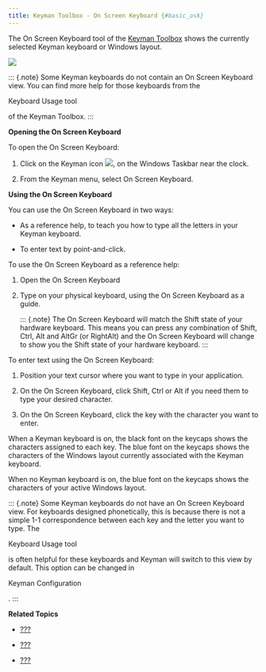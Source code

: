 ```yaml
---
title: Keyman Toolbox - On Screen Keyboard {#basic_osk}
---
```


The On Screen Keyboard tool of the [Keyman Toolbox](#basic_toolbox)
shows the currently selected Keyman keyboard or Windows layout.

![](desktop_images/osk-tibetan.png)

::: {.note}
Some Keyman keyboards do not contain an On Screen Keyboard view. You can
find more help for those keyboards from the

Keyboard Usage tool

of the Keyman Toolbox.
:::

**Opening the On Screen Keyboard**

To open the On Screen Keyboard:

1.  Click on the Keyman icon ![](desktop_images/icon-keyman.png), on the
    Windows Taskbar near the clock.

2.  From the Keyman menu, select On Screen Keyboard.

**Using the On Screen Keyboard**

You can use the On Screen Keyboard in two ways:

-   As a reference help, to teach you how to type all the letters in
    your Keyman keyboard.

-   To enter text by point-and-click.

To use the On Screen Keyboard as a reference help:

1.  Open the On Screen Keyboard

2.  Type on your physical keyboard, using the On Screen Keyboard as a
    guide.

    ::: {.note}
    The On Screen Keyboard will match the Shift state of your hardware
    keyboard. This means you can press any combination of Shift, Ctrl,
    Alt and AltGr (or RightAlt) and the On Screen Keyboard will change
    to show you the Shift state of your hardware keyboard.
    :::

To enter text using the On Screen Keyboard:

1.  Position your text cursor where you want to type in your
    application.

2.  On the On Screen Keyboard, click Shift, Ctrl or Alt if you need them
    to type your desired character.

3.  On the On Screen Keyboard, click the key with the character you want
    to enter.

When a Keyman keyboard is on, the black font on the keycaps shows the
characters assigned to each key. The blue font on the keycaps shows the
characters of the Windows layout currently associated with the Keyman
keyboard.

When no Keyman keyboard is on, the blue font on the keycaps shows the
characters of your active Windows layout.

::: {.note}
Some Keyman keyboards do not have an On Screen Keyboard view. For
keyboards designed phonetically, this is because there is not a simple
1-1 correspondence between each key and the letter you want to type. The

Keyboard Usage tool

is often helpful for these keyboards and Keyman will switch to this view
by default. This option can be changed in

Keyman Configuration

.
:::

**Related Topics**

-   [???](#basic_toolbox)

-   [???](#basic_usage)

-   [???](#basic_options_tab)
